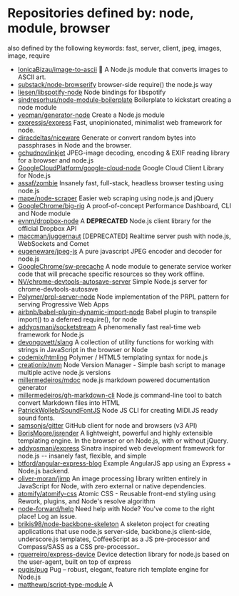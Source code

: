 # Repositories defined by: node, module, browser

also defined by the following keywords: fast, server, client, jpeg, images, image, require

- [IonicaBizau/image-to-ascii](https://github.com/IonicaBizau/image-to-ascii)
  :floppy_disk: A Node.js module that converts images to ASCII art.
- [substack/node-browserify](https://github.com/substack/node-browserify)
  browser-side require() the node.js way
- [liesen/libspotify-node](https://github.com/liesen/libspotify-node)
  Node bindings for libspotify
- [sindresorhus/node-module-boilerplate](https://github.com/sindresorhus/node-module-boilerplate)
  Boilerplate to kickstart creating a node module
- [yeoman/generator-node](https://github.com/yeoman/generator-node)
  Create a Node.js module
- [expressjs/express](https://github.com/expressjs/express)
  Fast, unopinionated, minimalist web framework for node.
- [diracdeltas/niceware](https://github.com/diracdeltas/niceware)
  Generate or convert random bytes into passphrases in Node and the browser.
- [gchudnov/inkjet](https://github.com/gchudnov/inkjet)
  JPEG-image decoding, encoding & EXIF reading library for a browser and node.js
- [GoogleCloudPlatform/google-cloud-node](https://github.com/GoogleCloudPlatform/google-cloud-node)
  Google Cloud Client Library for Node.js
- [assaf/zombie](https://github.com/assaf/zombie)
  Insanely fast, full-stack, headless browser testing using node.js
- [mape/node-scraper](https://github.com/mape/node-scraper)
  Easier web scraping using node.js and jQuery
- [GoogleChrome/big-rig](https://github.com/GoogleChrome/big-rig)
  A proof-of-concept Performance Dashboard, CLI and Node module
- [evnm/dropbox-node](https://github.com/evnm/dropbox-node)
  A **DEPRECATED** Node.js client library for the official Dropbox API
- [maccman/juggernaut](https://github.com/maccman/juggernaut)
  [DEPRECATED] Realtime server push with node.js, WebSockets and Comet
- [eugeneware/jpeg-js](https://github.com/eugeneware/jpeg-js)
  A pure javascript JPEG encoder and decoder for node.js
- [GoogleChrome/sw-precache](https://github.com/GoogleChrome/sw-precache)
  A node module to generate service worker code that will precache specific resources so they work offline.
- [NV/chrome-devtools-autosave-server](https://github.com/NV/chrome-devtools-autosave-server)
  Simple Node.js server for chrome-devtools-autosave
- [Polymer/prpl-server-node](https://github.com/Polymer/prpl-server-node)
  Node implementation of the PRPL pattern for serving Progressive Web Apps
- [airbnb/babel-plugin-dynamic-import-node](https://github.com/airbnb/babel-plugin-dynamic-import-node)
  Babel plugin to transpile import() to a deferred require(), for node
- [addyosmani/socketstream](https://github.com/addyosmani/socketstream)
  A phenomenally fast real-time web framework for Node.js
- [devongovett/slang](https://github.com/devongovett/slang)
  A collection of utility functions for working with strings in JavaScript in the browser or Node
- [codemix/htmling](https://github.com/codemix/htmling)
  Polymer / HTML5 templating syntax for node.js
- [creationix/nvm](https://github.com/creationix/nvm)
  Node Version Manager - Simple bash script to manage multiple active node.js versions
- [millermedeiros/mdoc](https://github.com/millermedeiros/mdoc)
  node.js markdown powered documentation generator
- [millermedeiros/gh-markdown-cli](https://github.com/millermedeiros/gh-markdown-cli)
  Node.js command-line tool to batch convert Markdown files into HTML
- [PatrickWolleb/SoundFontJS](https://github.com/PatrickWolleb/SoundFontJS)
  Node JS CLI for creating MIDI.JS ready sound fonts.
- [samsonjs/gitter](https://github.com/samsonjs/gitter)
  GitHub client for node and browsers (v3 API)
- [BorisMoore/jsrender](https://github.com/BorisMoore/jsrender)
  A lightweight, powerful and highly extensible templating engine. In the browser or on Node.js, with or without jQuery.
- [addyosmani/express](https://github.com/addyosmani/express)
  Sinatra inspired web development framework for node.js -- insanely fast, flexible, and simple
- [btford/angular-express-blog](https://github.com/btford/angular-express-blog)
  Example AngularJS app using an Express + Node.js backend.
- [oliver-moran/jimp](https://github.com/oliver-moran/jimp)
  An image processing library written entirely in JavaScript for Node, with zero external or native dependencies.
- [atomify/atomify-css](https://github.com/atomify/atomify-css)
  Atomic CSS - Reusable front-end styling using Rework, plugins, and Node's resolve algorithm
- [node-forward/help](https://github.com/node-forward/help)
  Need help with Node? You've come to the right place! Log an issue.
- [brikis98/node-backbone-skeleton](https://github.com/brikis98/node-backbone-skeleton)
  A skeleton project for creating applications that use node.js server-side, backbone.js client-side, underscore.js templates, CoffeeScript as a JS pre-processor and Compass/SASS as a CSS pre-processor..
- [rguerreiro/express-device](https://github.com/rguerreiro/express-device)
  Device detection library for node.js based on the user-agent, built on top of express
- [pugjs/pug](https://github.com/pugjs/pug)
  Pug – robust, elegant, feature rich template engine for Node.js
- [matthewp/script-type-module](https://github.com/matthewp/script-type-module)
  A <script type=module> polyfill
- [substack/node-detective](https://github.com/substack/node-detective)
  Find all calls to require() no matter how crazily nested using a proper walk of the AST
- [alloy/macvim](https://github.com/alloy/macvim)
  MacVim with file browser
- [jquery/jquery](https://github.com/jquery/jquery)
  jQuery JavaScript Library
- [mzabriskie/axios](https://github.com/mzabriskie/axios)
  Promise based HTTP client for the browser and node.js
- [FGRibreau/node-language-detect](https://github.com/FGRibreau/node-language-detect)
  🇫🇷 NodeJS language detection library using n-gram
- [jaubourg/jquery-deferred-for-node](https://github.com/jaubourg/jquery-deferred-for-node)
  jQuery's Deferreds source and unit tests ported verbatim to nodejs using minimal, automated, code transformation
- [rii-mango/JPEGLosslessDecoderJS](https://github.com/rii-mango/JPEGLosslessDecoderJS)
  A JPEG Lossless decoder (JavaScript).
- [NaturalNode/natural](https://github.com/NaturalNode/natural)
  general natural language facilities for node
- [roydaniels/bpm](https://github.com/roydaniels/bpm)
  Browser Package Manager
- [ModuleLoader/es-module-loader](https://github.com/ModuleLoader/es-module-loader)
  Polyfill for the ES Module Loader
- [mwichary/twitter-export-image-fill](https://github.com/mwichary/twitter-export-image-fill)
  A script to download (backup locally) all the images accompanying your tweets
- [Tjatse/node-readability](https://github.com/Tjatse/node-readability)
  Scrape/Crawl article from any site automatically. Make any web page readable, no matter Chinese or English.
- [dconnolly/chromecast-backgrounds](https://github.com/dconnolly/chromecast-backgrounds)
  Archive of all Chromecast background images.
- [geddski/amd-testing](https://github.com/geddski/amd-testing)
  testing AMD modules client and server side
- [devongovett/jpg-stream](https://github.com/devongovett/jpg-stream)
  A streaming JPEG encoder and decoder
- [umdjs/umd](https://github.com/umdjs/umd)
  UMD (Universal Module Definition) patterns for JavaScript modules that work everywhere.
- [cramforce/splittable](https://github.com/cramforce/splittable)
  Module bundler with support for code splitting, ES6 & CommonJS modules.
- [deanhume/image-beast](https://github.com/deanhume/image-beast)
  My 10K apart entry - A handy 1KB script that decides the leanest image format to return based on your browser.
- [topcoat/topcoat-server](https://github.com/topcoat/topcoat-server)
  topcoat benchmark server
- [jbrantly/yabble](https://github.com/jbrantly/yabble)
  Yet Another (CommonJS) Browser Loader 
- [StanAngeloff/lotte](https://github.com/StanAngeloff/lotte)
  Automated, headless browser testing (using PhantomJS).
- [concalma/petitoJPEG](https://github.com/concalma/petitoJPEG)
  A high performance JPEG Encoder written in JavaScript
- [vgheri/polymer-chat](https://github.com/vgheri/polymer-chat)
  Chat module developed as a web component embeddable in any website.
- [trueadm/t7](https://github.com/trueadm/t7)
  Lightweight virtual DOM templating library
- [janl/mustache.js](https://github.com/janl/mustache.js)
  Minimal templating with {{mustaches}} in JavaScript
- [GoogleChrome/lighthouse](https://github.com/GoogleChrome/lighthouse)
  Auditing, performance metrics, and best practices for Progressive Web Apps
- [sindresorhus/pure](https://github.com/sindresorhus/pure)
  Pretty, minimal and fast ZSH prompt
- [PolymerLabs/IMD](https://github.com/PolymerLabs/IMD)
  An AMD-compatible module registry for use with HTML Imports
- [mudcube/MIDI.js](https://github.com/mudcube/MIDI.js)
  :musical_keyboard: Making life easy to create a MIDI-app on the web. Includes a library to program synesthesia into your app for memory recognition or for creating trippy effects. Convert soundfonts for Guitar, Bass, Drums, ect. into code that can be read by the browser. Supports multiple simultaneous instruments and perfect timing.
- [openstf/stf](https://github.com/openstf/stf)
  Control and manage Android devices from your browser.
- [nakajima/slidedown](https://github.com/nakajima/slidedown)
  Generate syntax-highlighted slides from Markdown
- [cujojs/wire](https://github.com/cujojs/wire)
  A light, fast, flexible Javascript IOC container
- [sindresorhus/sublime-jsrun](https://github.com/sindresorhus/sublime-jsrun)
  Run JavaScript in the browser - Sublime plugin (macOS)
- [tldr-pages/tldr](https://github.com/tldr-pages/tldr)
  :books: Simplified and community-driven man pages
- [adamjgrant/kickstart](https://github.com/adamjgrant/kickstart)
  Kickstart is a CSS library designed for modularity and fast page performance
- [codefactory/Backbone.js-and-Require.js-Twitter-Client](https://github.com/codefactory/Backbone.js-and-Require.js-Twitter-Client)
  Backbone.js + Require.js Twitter Client application
- [developit/preact](https://github.com/developit/preact)
  ⚛️ Fast 3kb React alternative with the same ES6 API. Components & Virtual DOM.
- [keithclark/fuse-devtools](https://github.com/keithclark/fuse-devtools)
  A boilerplate for creating a devtools extension for multiple browsers from a single code base.
- [jaukia/easie](https://github.com/jaukia/easie)
  Css3 like easing functions for jQuery — tweakable and fast.
- [tbranyen/diffhtml](https://github.com/tbranyen/diffhtml)
  diffHTML is a library that assists with creating user interfaces using JavaScript
- [asbjornenge/generator-microlib](https://github.com/asbjornenge/generator-microlib)
  Yeoman generator for browser microlibs
- [pinterest/service-workers](https://github.com/pinterest/service-workers)
  A collection of utilities for creating/testing/experimenting with service workers.
